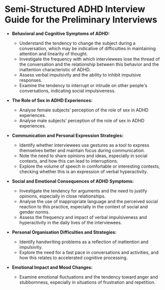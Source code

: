 # Semi-Structured ADHD Interview Guide for the Preliminary Interviews

- **Behavioral and Cognitive Symptoms of ADHD:**
  - Understand the tendency to change the subject during a conversation, which may be indicative of difficulties in maintaining attention and linearity of thought.  
  - Investigate the frequency with which interviewees lose the thread of the conversation and the relationship between this behavior and the inattention characteristic of ADHD.  
  - Assess verbal impulsivity and the ability to inhibit impulsive responses.  
  - Examine the tendency to interrupt or intrude on other people's conversations, indicating social impulsiveness.  

- **The Role of Sex in ADHD Experiences:**
  - Analyse female subjects’ perception of the role of sex in ADHD experiences.  
  - Analyse male subjects’ perception of the role of sex in ADHD experiences.  

- **Communication and Personal Expression Strategies:**
  - Identify whether interviewees use gestures as a tool to express themselves better and maintain focus during communication.  
  - Note the need to share opinions and ideas, especially in social contexts, and how this can lead to interruptions.  
  - Explore the volume of speech in comfortable or interesting contexts, checking whether this is an expression of verbal hyperactivity.  

- **Social and Emotional Consequences of ADHD Symptoms:**
  - Investigate the tendency for arguments and the need to justify opinions, especially in close relationships.  
  - Analyse the use of inappropriate language and the perceived social reaction to this practice, especially in the context of social and gender norms.  
  - Assess the frequency and impact of verbal impulsiveness and hyperactivity in the daily lives of the interviewees.  

- **Personal Organisation Difficulties and Strategies:**
  - Identify handwriting problems as a reflection of inattention and impulsivity.  
  - Explore the need for a fast pace in conversations and activities, and how this relates to accelerated cognitive processing.  

- **Emotional Impact and Mood Changes:**
  - Examine emotional fluctuations and the tendency toward anger and stubbornness, especially in situations of frustration and repetition.  
